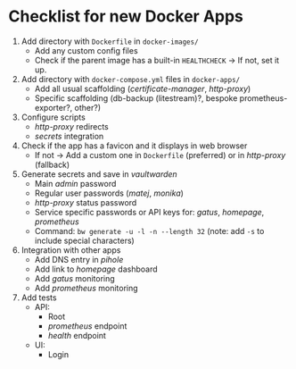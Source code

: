 # Checklist for new Docker Apps

1. Add directory with `Dockerfile` in `docker-images/`
    - Add any custom config files
    - Check if the parent image has a built-in `HEALTHCHECK` -> If not, set it up.
2. Add directory with `docker-compose.yml` files in `docker-apps/`
    - Add all usual scaffolding (_certificate-manager_, _http-proxy_)
    - Specific scaffolding (db-backup (litestream)?, bespoke prometheus-exporter?, other?)
3. Configure scripts
    - _http-proxy_ redirects
    - _secrets_ integration
4. Check if the app has a favicon and it displays in web browser
    - If not -> Add a custom one in `Dockerfile` (preferred) or in _http-proxy_ (fallback)
5. Generate secrets and save in _vaultwarden_
    - Main _admin_ password
    - Regular user passwords (_matej_, _monika_)
    - _http-proxy_ status password
    - Service specific passwords or API keys for: _gatus_, _homepage_, _prometheus_
    - Command: `bw generate -u -l -n --length 32` (note: add `-s` to include special characters)
6. Integration with other apps
    - Add DNS entry in _pihole_
    - Add link to _homepage_ dashboard
    - Add _gatus_ monitoring
    - Add _prometheus_ monitoring
7. Add tests
    - API:
        - Root
        - _prometheus_ endpoint
        - _health_ endpoint
    - UI:
        - Login
